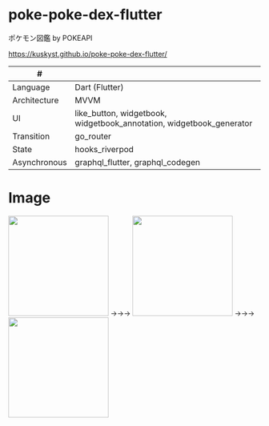 # poke-poke-dex-flutter
ポケモン図鑑 by POKEAPI 

https://kuskyst.github.io/poke-poke-dex-flutter/

| # | |
| ---- | ---- |
| Language| Dart (Flutter) |
| Architecture | MVVM |
| UI | like_button, widgetbook, widgetbook_annotation, widgetbook_generator |
| Transition | go_router |
| State | hooks_riverpod |
| Asynchronous | graphql_flutter, graphql_codegen |

# Image
<img width=200 src="https://github.com/user-attachments/assets/6301407c-dfc7-4795-b9fb-091459b9cdd9">
→→→
<img width=200 src="https://github.com/user-attachments/assets/57ef1c8d-893f-47af-a94c-c133de7795e8">
→→→
<img width=200 src="https://github.com/user-attachments/assets/32f2ea48-5124-41da-ac6b-bdba010286f1">
